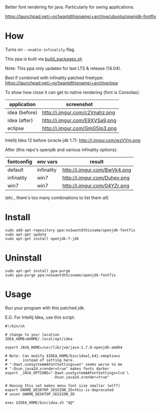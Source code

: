 Better font rendering for java. Particularly for swing applications.



https://launchpad.net/~no1wantdthisname/+archive/ubuntu/openjdk-fontfix
# How
Turns on `--enable-infinality` flag.

This ppa is built via [build_packages.sh](build_packages.sh)

Note: This ppa only updates for last LTS & release (14.04).

Best if combined with infinality patched freetype:
https://launchpad.net/~no1wantdthisname/+archive/ppa

To show how close it can get to native rendering (font is Consolas):

| application   | screenshot                     |
| ------------- | ------------------------------ |
| idea (before) | http://i.imgur.com/c2Vnahz.png |
| idea (after)  | http://i.imgur.com/E9XVSa9.png |
| eclipse       | http://i.imgur.com/GmG5Ip3.png |

Intellij Idea 12 before (oracle jdk 1.7): http://i.imgur.com/wzVVm.png

After (this repo's openjdk and various infinality options):

| fontconfig | env vars   | result                       |
| ---------- | ---------- | ---------------------------- |
| default    | infinality | http://i.imgur.com/BwVk4.png |
| infinality | win7       | http://i.imgur.com/Duhev.png |
| win7       | win7       | http://i.imgur.com/04YZr.png | 

(etc., there's too many combinations to list them all)

# Install

```
sudo add-apt-repository ppa:no1wantdthisname/openjdk-fontfix
sudo apt-get update
sudo apt-get install openjdk-7-jdk
```

# Uninstall

```
sudo apt-get install ppa-purge
sudo ppa-purge ppa:no1wantdthisname/openjdk-fontfix
```

# Usage

Run your program with this patched jdk.

E.G. For Intellij Idea, use this script:

```
#!/bin/sh

# change to your location
IDEA_HOME=$HOME/.local/opt/idea

export JAVA_HOME=/usr/lib/jvm/java-1.7.0-openjdk-amd64

# Note: Can modify $IDEA_HOME/bin/idea{,64}.vmoptions
#       instead of setting here.
# "-Dawt.useSystemAAFontSettings=on" seems worse to me
# "-Dsun.java2d.xrender=true" makes fonts darker
export _JAVA_OPTIONS="-Dawt.useSystemAAFontSettings=lcd \
                      -Dsun.java2d.xrender=true"

# Having this set makes menu font size smaller (wtf?)
export GNOME_DESKTOP_SESSION_ID=this-is-deprecated
# unset GNOME_DESKTOP_SESSION_ID

exec $IDEA_HOME/bin/idea.sh "$@"
```
